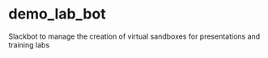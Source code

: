 # demo_lab_bot
Slackbot to manage the creation of virtual sandboxes for presentations and training labs
